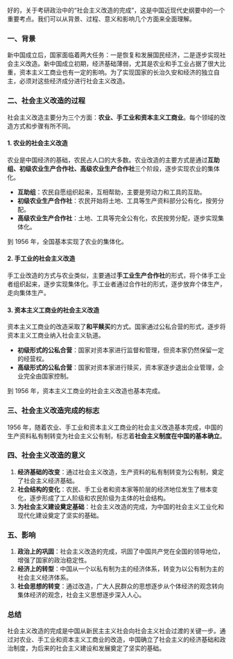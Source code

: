 好的，关于考研政治中的“社会主义改造的完成”，这是中国近现代史纲要中的一个重要考点。我们可以从背景、过程、意义和影响几个方面来全面理解。

### 一、背景

新中国成立后，国家面临着两大任务：一是恢复和发展国民经济，二是逐步实现社会主义改造。新中国成立初期，经济基础薄弱，尤其是农业和手工业占据了很大比重，资本主义工商业也有一定的影响。为了实现国家的长治久安和经济的独立自主，必须对这些经济成分进行社会主义改造。

### 二、社会主义改造的过程

社会主义改造主要分为三个方面：**农业、手工业和资本主义工商业**。每个领域的改造方式和步骤有所不同。

#### 1. 农业的社会主义改造

农业是中国经济的基础，农民占人口的大多数。农业改造的主要方式是通过**互助组、初级农业生产合作社、高级农业生产合作社**三个阶段，逐步实现农业的集体化。

- **互助组**：农民自愿组织起来，互相帮助，主要是劳动力和工具的互助。
- **初级农业生产合作社**：农民开始将土地、工具等生产资料部分公有化，按劳分配。
- **高级农业生产合作社**：土地、工具等完全公有化，农民按劳分配，逐步实现集体化。

到 1956 年，全国基本实现了农业的集体化。

#### 2. 手工业的社会主义改造

手工业改造的方式与农业类似，主要通过**手工业生产合作社**的形式，将个体手工业者组织起来，逐步实现集体化。手工业者通过合作社的形式，逐步放弃个体生产，走向集体生产。

#### 3. 资本主义工商业的社会主义改造

资本主义工商业的改造采取了**和平赎买**的方式。国家通过公私合营的形式，逐步将资本主义工商业纳入社会主义轨道。

- **初级形式的公私合营**：国家对资本家进行监督和管理，但资本家仍然保留一定的经营权。
- **高级形式的公私合营**：国家对资本家进行赎买，资本家逐步退出企业管理，企业完全由国家控制。

到 1956 年，资本主义工商业的社会主义改造也基本完成。

### 三、社会主义改造完成的标志

1956 年，随着农业、手工业和资本主义工商业的社会主义改造基本完成，中国的生产资料私有制转变为社会主义公有制，标志着**社会主义制度在中国的基本确立**。

### 四、社会主义改造的意义

1. **经济基础的改变**：通过社会主义改造，生产资料的私有制转变为公有制，奠定了社会主义经济基础。
2. **社会结构的变化**：农民、手工业者和资本家等阶层的经济地位发生了根本变化，逐步形成了工人阶级和农民阶级为主体的社会结构。
3. **为社会主义建设奠定基础**：社会主义改造的完成，为中国的社会主义工业化和现代化建设奠定了坚实的基础。

### 五、影响

1. **政治上的巩固**：社会主义改造的完成，巩固了中国共产党在全国的领导地位，增强了国家的政治稳定性。
2. **经济上的转型**：中国从一个以私有制为主的经济体系，转变为以公有制为主的社会主义经济体系。
3. **社会思想的转变**：通过改造，广大人民群众的思想逐步从个体经济的观念转向集体经济的观念，社会主义思想逐步深入人心。

### 总结

社会主义改造的完成是中国从新民主主义社会向社会主义社会过渡的关键一步。通过对农业、手工业和资本主义工商业的改造，中国确立了社会主义的经济基础和政治制度，为后来的社会主义建设和发展奠定了坚实的基础。
